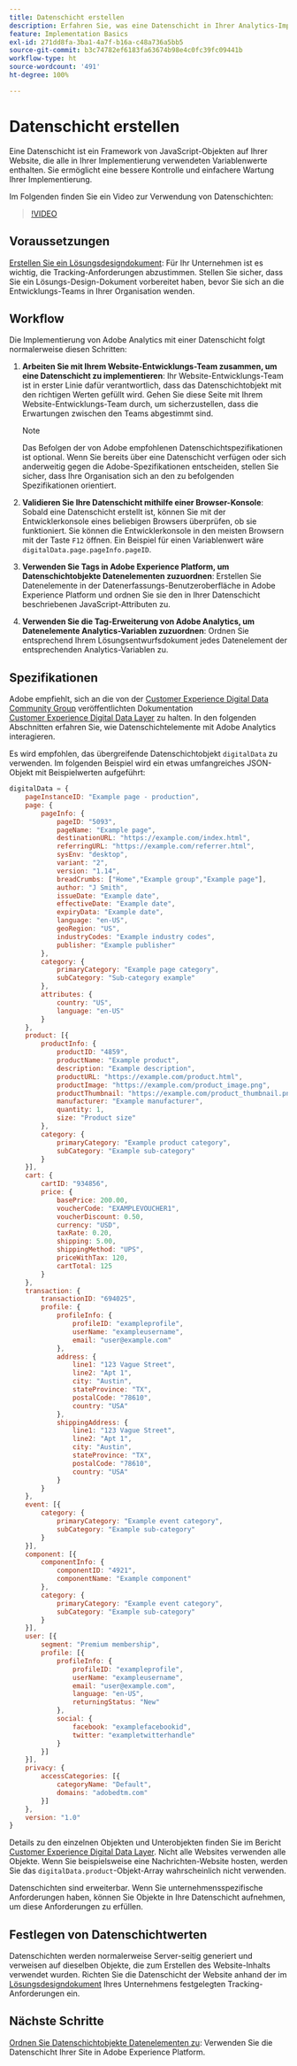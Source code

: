 ```yaml
---
title: Datenschicht erstellen
description: Erfahren Sie, was eine Datenschicht in Ihrer Analytics-Implementierung ist und wie sie zur Zuordnung von Variablen in Adobe Analytics verwendet werden kann.
feature: Implementation Basics
exl-id: 271dd8fa-3ba1-4a7f-b16a-c48a736a5bb5
source-git-commit: b3c74782ef6183fa63674b98e4c0fc39fc09441b
workflow-type: ht
source-wordcount: '491'
ht-degree: 100%

---
```


# Datenschicht erstellen

Eine Datenschicht ist ein Framework von JavaScript-Objekten auf Ihrer Website, die alle in Ihrer Implementierung verwendeten Variablenwerte enthalten. Sie ermöglicht eine bessere Kontrolle und einfachere Wartung Ihrer Implementierung.

Im Folgenden finden Sie ein Video zur Verwendung von Datenschichten:

>[!VIDEO](https://video.tv.adobe.com/v/28775/?quality=12)

## Voraussetzungen

[Erstellen Sie ein Lösungsdesigndokument](solution-design.md): Für Ihr Unternehmen ist es wichtig, die Tracking-Anforderungen abzustimmen. Stellen Sie sicher, dass Sie ein Lösungs-Design-Dokument vorbereitet haben, bevor Sie sich an die Entwicklungs-Teams in Ihrer Organisation wenden.

## Workflow

Die Implementierung von Adobe Analytics mit einer Datenschicht folgt normalerweise diesen Schritten:

1. **Arbeiten Sie mit Ihrem Website-Entwicklungs-Team zusammen, um eine Datenschicht zu implementieren**: Ihr Website-Entwicklungs-Team ist in erster Linie dafür verantwortlich, dass das Datenschichtobjekt mit den richtigen Werten gefüllt wird. Gehen Sie diese Seite mit Ihrem Website-Entwicklungs-Team durch, um sicherzustellen, dass die Erwartungen zwischen den Teams abgestimmt sind.

   >[!NOTE]
   >
   >Das Befolgen der von Adobe empfohlenen Datenschichtspezifikationen ist optional. Wenn Sie bereits über eine Datenschicht verfügen oder sich anderweitig gegen die Adobe-Spezifikationen entscheiden, stellen Sie sicher, dass Ihre Organisation sich an den zu befolgenden Spezifikationen orientiert.
1. **Validieren Sie Ihre Datenschicht mithilfe einer Browser-Konsole**: Sobald eine Datenschicht erstellt ist, können Sie mit der Entwicklerkonsole eines beliebigen Browsers überprüfen, ob sie funktioniert. Sie können die Entwicklerkonsole in den meisten Browsern mit der Taste `F12` öffnen. Ein Beispiel für einen Variablenwert wäre `digitalData.page.pageInfo.pageID`.
1. **Verwenden Sie Tags in Adobe Experience Platform, um Datenschichtobjekte Datenelementen zuzuordnen**: Erstellen Sie Datenelemente in der Datenerfassungs-Benutzeroberfläche in Adobe Experience Platform und ordnen Sie sie den in Ihrer Datenschicht beschriebenen JavaScript-Attributen zu.
1. **Verwenden Sie die Tag-Erweiterung von Adobe Analytics, um Datenelemente Analytics-Variablen zuzuordnen**: Ordnen Sie entsprechend Ihrem Lösungsentwurfsdokument jedes Datenelement der entsprechenden Analytics-Variablen zu.

## Spezifikationen

Adobe empfiehlt, sich an die von der [Customer Experience Digital Data Community Group](https://www.w3.org/community/custexpdata/) veröffentlichten Dokumentation [Customer Experience Digital Data Layer](https://www.w3.org/2013/12/ceddl-201312.pdf) zu halten. In den folgenden Abschnitten erfahren Sie, wie Datenschichtelemente mit Adobe Analytics interagieren.

Es wird empfohlen, das übergreifende Datenschichtobjekt `digitalData` zu verwenden. Im folgenden Beispiel wird ein etwas umfangreiches JSON-Objekt mit Beispielwerten aufgeführt:

```js
digitalData = {
    pageInstanceID: "Example page - production",
    page: {
        pageInfo: {
            pageID: "5093",
            pageName: "Example page",
            destinationURL: "https://example.com/index.html",
            referringURL: "https://example.com/referrer.html",
            sysEnv: "desktop",
            variant: "2",
            version: "1.14",
            breadCrumbs: ["Home","Example group","Example page"],
            author: "J Smith",
            issueDate: "Example date",
            effectiveDate: "Example date",
            expiryData: "Example date",
            language: "en-US",
            geoRegion: "US",
            industryCodes: "Example industry codes",
            publisher: "Example publisher"
        },
        category: {
            primaryCategory: "Example page category",
            subCategory: "Sub-category example"
        },
        attributes: {
            country: "US",
            language: "en-US"
        }
    },
    product: [{
        productInfo: {
            productID: "4859",
            productName: "Example product",
            description: "Example description",
            productURL: "https://example.com/product.html",
            productImage: "https://example.com/product_image.png",
            productThumbnail: "https://example.com/product_thumbnail.png",
            manufacturer: "Example manufacturer",
            quantity: 1,
            size: "Product size"
        },
        category: {
            primaryCategory: "Example product category",
            subCategory: "Example sub-category"
        }
    }],
    cart: {
        cartID: "934856",
        price: {
            basePrice: 200.00,
            voucherCode: "EXAMPLEVOUCHER1",
            voucherDiscount: 0.50,
            currency: "USD",
            taxRate: 0.20,
            shipping: 5.00,
            shippingMethod: "UPS",
            priceWithTax: 120,
            cartTotal: 125
        }
    },
    transaction: {
        transactionID: "694025",
        profile: {
            profileInfo: {
                profileID: "exampleprofile",
                userName: "exampleusername",
                email: "user@example.com"
            },
            address: {
                line1: "123 Vague Street",
                line2: "Apt 1",
                city: "Austin",
                stateProvince: "TX",
                postalCode: "78610",
                country: "USA"
            },
            shippingAddress: {
                line1: "123 Vague Street",
                line2: "Apt 1",
                city: "Austin",
                stateProvince: "TX",
                postalCode: "78610",
                country: "USA"
            }
        }
    },
    event: [{
        category: {
            primaryCategory: "Example event category",
            subCategory: "Example sub-category"
        }
    }],
    component: [{
        componentInfo: {
            componentID: "4921",
            componentName: "Example component"
        },
        category: {
            primaryCategory: "Example event category",
            subCategory: "Example sub-category"
        }
    }],
    user: [{
        segment: "Premium membership",
        profile: [{
            profileInfo: {
                profileID: "exampleprofile",
                userName: "exampleusername",
                email: "user@example.com",
                language: "en-US",
                returningStatus: "New"
            },
            social: {
                facebook: "examplefacebookid",
                twitter: "exampletwitterhandle"
            }
        }]
    }],
    privacy: {
        accessCategories: [{
            categoryName: "Default",
            domains: "adobedtm.com"
        }]
    },
    version: "1.0"
}
```

Details zu den einzelnen Objekten und Unterobjekten finden Sie im Bericht [Customer Experience Digital Data Layer](https://www.w3.org/2013/12/ceddl-201312.pdf). Nicht alle Websites verwenden alle Objekte. Wenn Sie beispielsweise eine Nachrichten-Website hosten, werden Sie das `digitalData.product`-Objekt-Array wahrscheinlich nicht verwenden.

Datenschichten sind erweiterbar. Wenn Sie unternehmensspezifische Anforderungen haben, können Sie Objekte in Ihre Datenschicht aufnehmen, um diese Anforderungen zu erfüllen.

## Festlegen von Datenschichtwerten

Datenschichten werden normalerweise Server-seitig generiert und verweisen auf dieselben Objekte, die zum Erstellen des Website-Inhalts verwendet wurden. Richten Sie die Datenschicht der Website anhand der im [Lösungsdesigndokument](solution-design.md) Ihres Unternehmens festgelegten Tracking-Anforderungen ein.

## Nächste Schritte

[Ordnen Sie Datenschichtobjekte Datenelementen zu](../launch/layer-to-elements.md): Verwenden Sie die Datenschicht Ihrer Site in Adobe Experience Platform.
